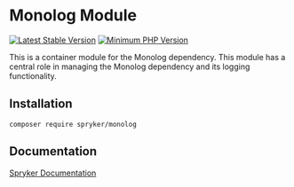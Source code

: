 # Monolog Module
[![Latest Stable Version](https://poser.pugx.org/spryker/monolog/v/stable.svg)](https://packagist.org/packages/spryker/monolog)
[![Minimum PHP Version](https://img.shields.io/badge/php-%3E%3D%207.4-8892BF.svg)](https://php.net/)

This is a container module for the Monolog dependency. This module has a central role in managing the Monolog dependency and its logging functionality.

## Installation

```
composer require spryker/monolog
```

## Documentation

[Spryker Documentation](https://docs.spryker.com)
